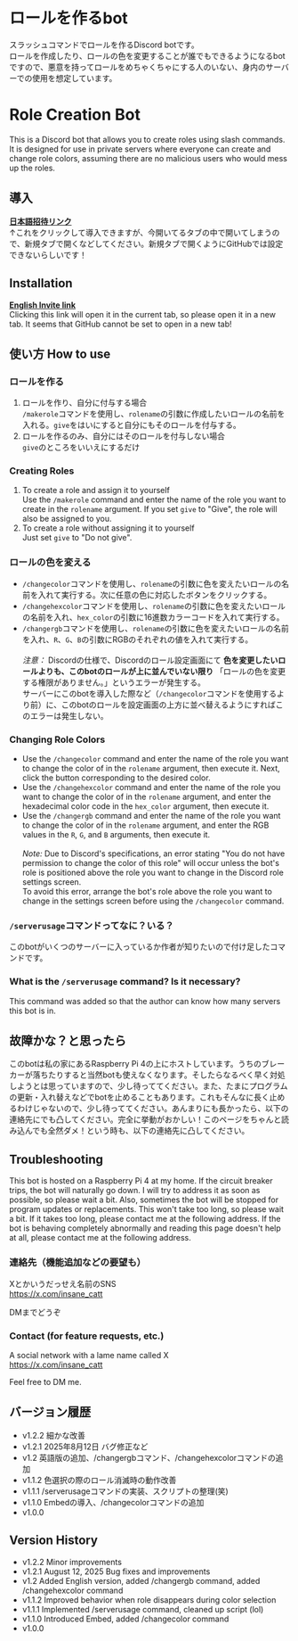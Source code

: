 # ロールを作るbot
スラッシュコマンドでロールを作るDiscord botです。<br>
ロールを作成したり、ロールの色を変更することが誰でもできるようになるbotですので、悪意を持ってロールをめちゃくちゃにする人のいない、身内のサーバーでの使用を想定しています。

# Role Creation Bot
This is a Discord bot that allows you to create roles using slash commands.<br>
It is designed for use in private servers where everyone can create and change role colors, assuming there are no malicious users who would mess up the roles.

## 導入
**[日本語招待リンク](https://discord.com/oauth2/authorize?client_id=1230900199698726975)** <br>
↑これをクリックして導入できますが、今開いてるタブの中で開いてしまうので、新規タブで開くなどしてください。新規タブで開くようにGitHubでは設定できないらしいです！

## Installation
**[English Invite link](https://discord.com/oauth2/authorize?client_id=1344138056487145613)** <br>
Clicking this link will open it in the current tab, so please open it in a new tab. It seems that GitHub cannot be set to open in a new tab!

## 使い方 How to use
### ロールを作る
1. ロールを作り、自分に付与する場合<br>
`/makerole`コマンドを使用し、`rolename`の引数に作成したいロールの名前を入れる。`give`をはいにすると自分にもそのロールを付与する。
1. ロールを作るのみ、自分にはそのロールを付与しない場合<br>
`give`のところをいいえにするだけ

### Creating Roles
1. To create a role and assign it to yourself<br>
Use the `/makerole` command and enter the name of the role you want to create in the `rolename` argument. If you set `give` to "Give", the role will also be assigned to you.
1. To create a role without assigning it to yourself<br>
Just set `give` to "Do not give".

### ロールの色を変える
- `/changecolor`コマンドを使用し、`rolename`の引数に色を変えたいロールの名前を入れて実行する。次に任意の色に対応したボタンをクリックする。
- `/changehexcolor`コマンドを使用し、`rolename`の引数に色を変えたいロールの名前を入れ、`hex_color`の引数に16進数カラーコードを入れて実行する。
- `/changergb`コマンドを使用し、`rolename`の引数に色を変えたいロールの名前を入れ、`R`、`G`、`B`の引数にRGBのそれぞれの値を入れて実行する。
<br><br>
*注意：* Discordの仕様で、Discordのロール設定画面にて **色を変更したいロールよりも、このbotのロールが上に並んでいない限り** 「ロールの色を変更する権限がありません。」というエラーが発生する。<br>
サーバーにこのbotを導入した際など（`/changecolor`コマンドを使用するより前）に、このbotのロールを設定画面の上方に並べ替えるようにすればこのエラーは発生しない。

### Changing Role Colors
- Use the `/changecolor` command and enter the name of the role you want to change the color of in the `rolename` argument, then execute it. Next, click the button corresponding to the desired color.
- Use the `/changehexcolor` command and enter the name of the role you want to change the color of in the `rolename` argument, and enter the hexadecimal color code in the `hex_color` argument, then execute it.
- Use the `/changergb` command and enter the name of the role you want to change the color of in the `rolename` argument, and enter the RGB values in the `R`, `G`, and `B` arguments, then execute it.
<br><br>
*Note:* Due to Discord's specifications, an error stating "You do not have permission to change the color of this role" will occur unless the bot's role is positioned above the role you want to change in the Discord role settings screen.<br>
To avoid this error, arrange the bot's role above the role you want to change in the settings screen before using the `/changecolor` command.

### `/serverusage`コマンドってなに？いる？
このbotがいくつのサーバーに入っているか作者が知りたいので付け足したコマンドです。

### What is the `/serverusage` command? Is it necessary?
This command was added so that the author can know how many servers this bot is in.

## 故障かな？と思ったら
このbotは私の家にあるRaspberry Pi 4の上にホストしています。うちのブレーカーが落ちたりすると当然botも使えなくなります。そしたらなるべく早く対処しようとは思っていますので、少し待っててください。また、たまにプログラムの更新・入れ替えなどでbotを止めることもあります。これもそんなに長く止めるわけじゃないので、少し待っててください。あんまりにも長かったら、以下の連絡先にでも凸してください。完全に挙動がおかしい！このページをちゃんと読み込んでも全然ダメ！という時も、以下の連絡先に凸してください。

## Troubleshooting
This bot is hosted on a Raspberry Pi 4 at my home. If the circuit breaker trips, the bot will naturally go down. I will try to address it as soon as possible, so please wait a bit. Also, sometimes the bot will be stopped for program updates or replacements. This won't take too long, so please wait a bit. If it takes too long, please contact me at the following address. If the bot is behaving completely abnormally and reading this page doesn't help at all, please contact me at the following address.

### 連絡先（機能追加などの要望も）
Xとかいうだっせえ名前のSNS<br>
https://x.com/insane_catt

DMまでどうぞ

### Contact (for feature requests, etc.)
A social network with a lame name called X<br>
https://x.com/insane_catt

Feel free to DM me.

## バージョン履歴
- v1.2.2 細かな改善
- v1.2.1 2025年8月12日 バグ修正など
- v1.2 英語版の追加、/changergbコマンド、/changehexcolorコマンドの追加
- v1.1.2 色選択の際のロール消滅時の動作改善
- v1.1.1 /serverusageコマンドの実装、スクリプトの整理(笑)
- v1.1.0 Embedの導入、/changecolorコマンドの追加
- v1.0.0

## Version History
- v1.2.2 Minor improvements
- v1.2.1 August 12, 2025 Bug fixes and improvements
- v1.2 Added English version, added /changergb command, added /changehexcolor command
- v1.1.2 Improved behavior when role disappears during color selection
- v1.1.1 Implemented /serverusage command, cleaned up script (lol)
- v1.1.0 Introduced Embed, added /changecolor command
- v1.0.0
